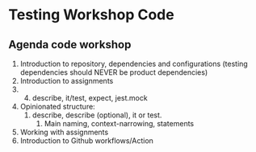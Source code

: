 # Testing Workshop Code


## Agenda code workshop
1. Introduction to repository, dependencies and configurations (testing dependencies should NEVER be product dependencies)
2. Introduction to assignments
3. 4. describe, it/test, expect, jest.mock
4. Opinionated structure:
   1. describe, describe (optional), it or test. 
      1. Main naming, context-narrowing, statements
5. Working with assignments
6. Introduction to Github workflows/Action